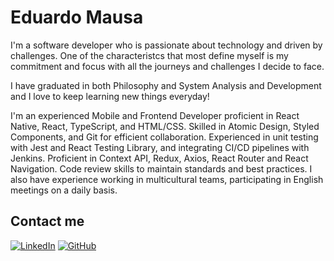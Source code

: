 # Eduardo Mausa

I'm a software developer who is passionate about technology and driven by challenges. One of the characteristcs that most define myself is my commitment and focus with all the journeys and challenges I decide to face.

I have graduated in both Philosophy and System Analysis and Development and I love to keep learning new things everyday!

I'm an experienced Mobile and Frontend Developer proficient in React Native, React, TypeScript, and HTML/CSS. Skilled in Atomic Design, Styled Components, and Git for efficient collaboration. Experienced in unit testing with Jest and React Testing Library, and integrating CI/CD pipelines with Jenkins. Proficient in Context API, Redux, Axios, React Router and React Navigation. Code review skills to maintain standards and best practices. I also have experience working in multicultural teams, participating in English meetings on a daily basis.

## Contact me

[![LinkedIn](https://img.shields.io/badge/Linkdin-blue)](https://www.linkedin.com/in/eduardo-mausa/)
[![GitHub](https://img.shields.io/badge/GitHub-black)](https://github.com/eduardomausa)
